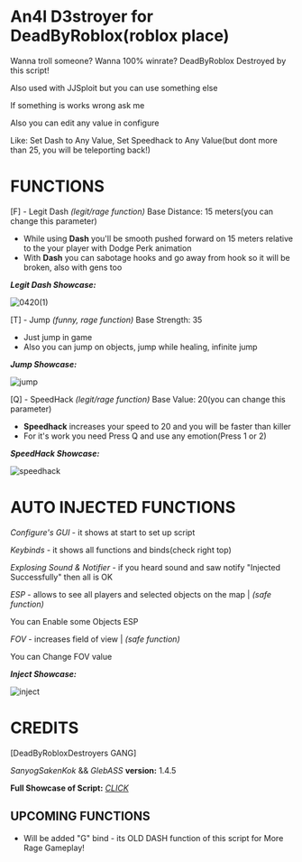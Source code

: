 # An4l D3stroyer for DeadByRoblox(roblox place)
Wanna troll someone?
Wanna 100% winrate?
DeadByRoblox Destroyed by this script!

Also used with JJSploit but you can use something else

If something is works wrong ask me

Also you can edit any value in configure

Like: Set Dash to Any Value, Set Speedhack to Any Value(but dont more than 25, you will be teleporting back!)

# FUNCTIONS
[F] - Legit Dash *(legit/rage function)*
Base Distance: 15 meters(you can change this parameter)

- While using **Dash** you'll be smooth pushed forward on 15 meters relative to the your player with Dodge Perk animation
- With **Dash** you can sabotage hooks and go away from hook so it will be broken, also with gens too

***Legit Dash Showcase:***

![0420(1)](https://github.com/user-attachments/assets/e5109f19-0f22-4d16-b718-32e143b97c96)

[T] - Jump *(funny, rage function)*
Base Strength: 35

- Just jump in game
- Also you can jump on objects, jump while healing, infinite jump

***Jump Showcase:***

![jump](https://github.com/user-attachments/assets/815cb43b-6a51-47b7-9c93-0e734b95c2d9)

[Q] - SpeedHack *(legit/rage function)*
Base Value: 20(you can change this parameter)

- **Speedhack** increases your speed to 20 and you will be faster than killer
- For it's work you need Press Q and use any emotion(Press 1 or 2)

***SpeedHack Showcase:***

![speedhack](https://github.com/user-attachments/assets/6201f88f-2498-4c0f-b124-0174bc194bbf)

# AUTO INJECTED FUNCTIONS
*Configure's GUI* - it shows at start to set up script

*Keybinds* - it shows all functions and binds(check right top)

*Explosing Sound & Notifier* - if you heard sound and saw notify "Injected Successfully" then all is OK

*ESP* - allows to see all players and selected objects on the map | *(safe function)*

You can Enable some Objects ESP

*FOV* - increases field of view | *(safe function)*

You can Change FOV value

***Inject Showcase:***

![inject](https://github.com/user-attachments/assets/a73d4861-2f0d-42c8-bf3a-f7d581986716)


# CREDITS
[DeadByRobloxDestroyers GANG]

*SanyogSakenKok* && *GlebASS*
**version:** 1.4.5

**Full Showcase of Script:**
[*CLICK*](https://www.youtube.com/watch?v=ueZQxLJk620)

## UPCOMING FUNCTIONS
- Will be added "G" bind - its OLD DASH function of this script for More Rage Gameplay!
